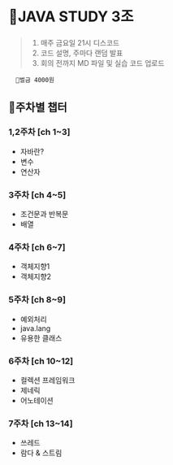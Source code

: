 # 📖JAVA STUDY 3조
### 
> 1. 매주 금요일 21시 디스코드   
 > 2. 코드 설명, 주마다 랜덤 발표  
 > 3. 회의 전까지 MD 파일 및 실습 코드 업로드  
 
      💸벌금 4000원

## 📑주차별 챕터
 ### **1,2주차 [ch 1~3]** 
   - 자바란? 
   - 변수
   - 연산자  
   
 ### **3주차 [ch 4~5]**
   - 조건문과 반복문
   - 배열  
   
 ### **4주차 [ch 6~7]**
   - 객체지향1 
   - 객체지향2  
   
 ### **5주차 [ch 8~9]**
   - 예외처리  
   - java.lang
   - 유용한 클래스  
   
 ### **6주차 [ch 10~12]**
   - 컬렉션 프레임워크
   - 제네릭
   - 어노테이션  
   
 ### **7주차 [ch 13~14]**
   - 쓰레드  
   - 람다 & 스트림  
   
   
